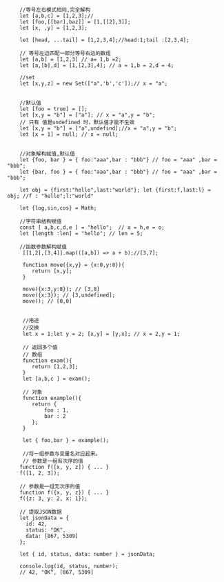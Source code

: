 
		//等号左右模式相同,完全解构
		let [a,b,c] = [1,2,3];//
		let [foo,[[bar],baz]] = [1,[[2],3]];
		let [x, ,y] = [1,2,3];

		let [head, ...tail] = [1,2,3,4];//head:1;tail :[2,3,4];

		// 等号左边匹配一部分等号右边的数组
		let [a,b] = [1,2,3] // a= 1,b =2;
		let [a,[b],d] = [1,[2,3],4]; // a = 1,b = 2,d = 4;

		//set
		let [x,y,z] = new Set(["a",'b','c']);// x = "a";


		//默认值
		let [foo = true] = [];
		let [x,y = "b"] = ["a"]; // x = "a",y = "b";
		// 只有 值是undefined 时，默认值才能不生效
		let [x,y = "b"] = ["a",undefind];//x = "a",y = "b";
		let [x = 1] = null; // x = null;


		//对象解构赋值,默认值
		let {foo, bar } = { foo:"aaa",bar : "bbb"} // foo = "aaa" ,bar = "bbb";
		let {bar, foo } = { foo:"aaa",bar : "bbb"} // foo = "aaa" ,bar = "bbb";

		let obj = {first:"hello",last:"world"}; let {first:f,last:l} = obj; //f : "hello";l:"world"

		let {log,sin,cos} = Math;

		//字符串结构赋值
		const [ a,b,c,d,e ] = "hello";  // a = h,e = o;
		let [length :len] = "hello"; // len = 5;

		//函数参数解构赋值
		 [[1,2],[3,4]].map(([a,b]) => a + b);//[3,7];

		 function move({x,y} = {x:0,y:0}){
		 	return [x,y];
		 }

		 move({x:3,y:8}); // [3,8]
		 move({x:3}); // [3,undefined];
		 move(); // [0,0]


		 //用途
		 //交换
		 let x = 1;let y = 2; [x,y] = [y,x]; // x = 2,y = 1;

		 // 返回多个值
		 // 数组
		 function exam(){
		 	return [1,2,3];
		 }
		 let [a,b,c ] = exam();

		 // 对象
		 function example(){
		 	return {
		 		foo : 1,
		 		bar : 2
		 	};
		 }

		 let { foo,bar } = example();

		 //将一组参数与变量名对应起来。
		 // 参数是一组有次序的值
		function f([x, y, z]) { ... }
		f([1, 2, 3]);

		// 参数是一组无次序的值
		function f({x, y, z}) { ... }
		f({z: 3, y: 2, x: 1});

		// 提取JSON数据
		let jsonData = {
		  id: 42,
		  status: "OK",
		  data: [867, 5309]
		};

		let { id, status, data: number } = jsonData;

		console.log(id, status, number);
		// 42, "OK", [867, 5309]


